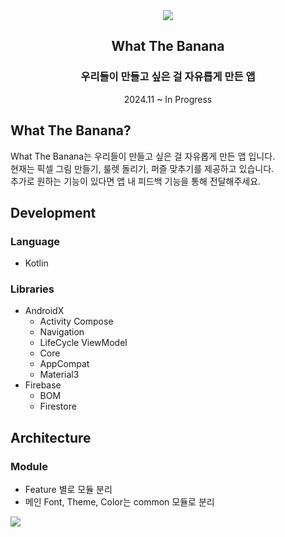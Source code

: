 <div align="center">
  <img src="https://github.com/user-attachments/assets/9ae1fc98-18f9-46de-8128-4cc7d123e861"/>
</div>
<div align="center">
  <h2>What The Banana</h2>
  <h3>우리들이 만들고 싶은 걸 자유롭게 만든 앱</h3>
  2024.11 ~ In Progress
</div>

## What The Banana?
What The Banana는 우리들이 만들고 싶은 걸 자유롭게 만든 앱 입니다. 
<br/>현재는 픽셀 그림 만들기, 룰렛 돌리기, 퍼즐 맞추기를 제공하고 있습니다. 
<br/>추가로 원하는 기능이 있다면 앱 내 피드백 기능을 통해 전달해주세요.
## Development
### Language
- Kotlin
### Libraries
- AndroidX
    - Activity Compose
    - Navigation
    - LifeCycle ViewModel
    - Core
    - AppCompat
    - Material3
- Firebase
    - BOM
    - Firestore
## Architecture
### Module
- Feature 별로 모듈 분리
- 메인 Font, Theme, Color는 common 모듈로 분리 
<img src="https://github.com/user-attachments/assets/85c14bb9-6e0a-4863-960b-6561ac16734b"/>
